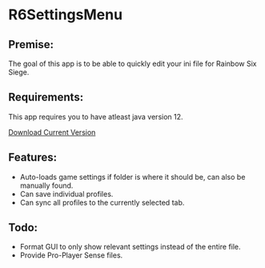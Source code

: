 # R6SettingsMenu
## Premise:
The goal of this app is to be able to quickly edit your ini file for Rainbow Six Siege.

## Requirements:
This app requires you to have atleast java version 12.

[Download Current Version](https://github.com/bzerk122/R6SettingsMenu/releases/tag/0.2)

## Features:
- Auto-loads game settings if folder is where it should be, can also be manually found.
- Can save individual profiles.
- Can sync all profiles to the currently selected tab.


## Todo:
- Format GUI to only show relevant settings instead of the entire file.
- Provide Pro-Player Sense files.
